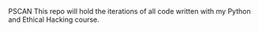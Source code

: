 PSCAN
This repo will hold the iterations of all code written with my Python and Ethical Hacking course.
